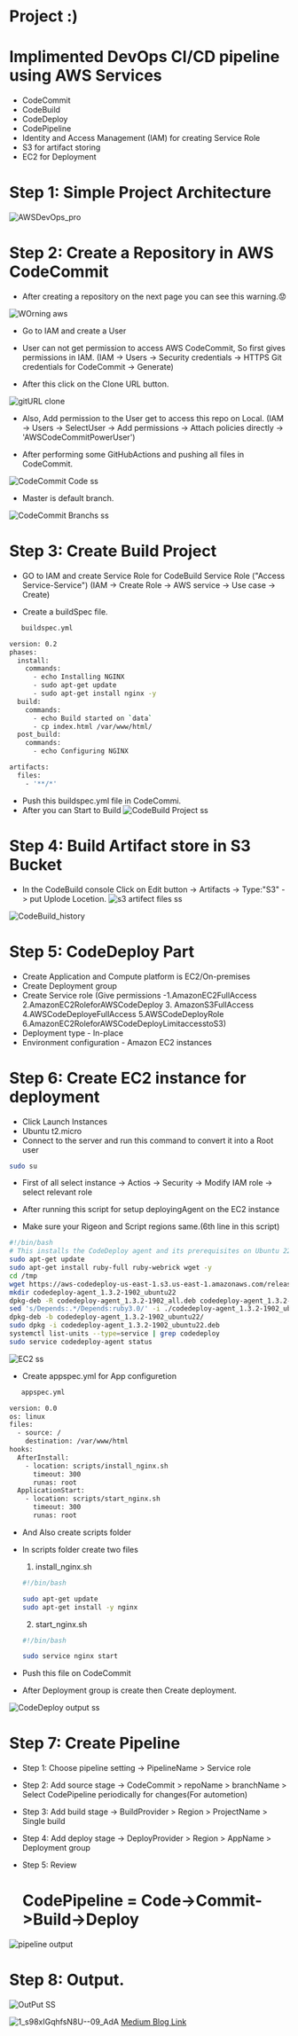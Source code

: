 # Project :)
# Implimented DevOps CI/CD pipeline using AWS Services

 - CodeCommit
 - CodeBuild
 - CodeDeploy
 - CodePipeline
 - Identity and Access Management (IAM) for creating Service Role
 - S3 for artifact storing
 - EC2 for Deployment
 
# Step 1: Simple Project Architecture

![AWSDevOps_pro](https://github.com/darjidhruv26/AWS_CICD_Project/assets/90086813/8df97317-8a3d-43b7-9b78-96bb9686cdff)

# Step 2: Create a Repository in AWS CodeCommit

- After creating a repository on the next page you can see this warning.😟

![WOrning aws](https://github.com/darjidhruv26/AWS_CICD_Project/assets/90086813/e9c9f8f2-1332-43b6-adfb-7d6a6acbd525)
- Go to IAM and create a User

- User can not get permission to access AWS CodeCommit, So first gives permissions in IAM.
   (IAM -> Users -> Security credentials -> HTTPS Git credentials for CodeCommit -> Generate)
   
- After this click on the Clone URL button.

![gitURL clone](https://github.com/darjidhruv26/AWS_CICD_Project/assets/90086813/ec2e4308-5ef2-48c9-ba67-0ea227354f5e)
- Also, Add permission to the User get to access this repo on Local. 
  (IAM -> Users -> SelectUser -> Add permissions -> Attach policies directly ->   'AWSCodeCommitPowerUser')
  
- After performing some GitHubActions and pushing all files in CodeCommit.

![CodeCommit Code ss](https://github.com/darjidhruv26/AWS_CICD_Project/assets/90086813/fe415a06-1e71-4560-8e1b-3c2a31809819)

- Master is default branch.

![CodeCommit Branchs ss](https://github.com/darjidhruv26/AWS_CICD_Project/assets/90086813/c3443c4b-fb03-41d2-bf33-cd8d608e0293)

# Step 3: Create Build Project

- GO to IAM and create Service Role for CodeBuild
      Service Role ("Access Service-Service")
  (IAM -> Create Role -> AWS service -> Use case -> Create)
  
- Create a buildSpec file.
```bash
   buildspec.yml
```
```bash
version: 0.2
phases:
  install:
    commands:
      - echo Installing NGINX
      - sudo apt-get update
      - sudo apt-get install nginx -y
  build:
    commands:
      - echo Build started on `data`
      - cp index.html /var/www/html/ 
  post_build:
    commands:
      - echo Configuring NGINX

artifacts:
  files:
    - '**/*'         
```
- Push this buildspec.yml file in CodeCommi.
- After you can Start to Build 
![CodeBuild Project ss](https://github.com/darjidhruv26/AWS_CICD_Project/assets/90086813/4c334c45-8177-41be-8199-5ce5c8a13177)

# Step 4: Build Artifact store in S3 Bucket
- In the CodeBuild console Click on Edit button -> Artifacts -> Type:"S3" -> put Uplode Locetion.
![s3 artifect files ss](https://github.com/darjidhruv26/AWS_CICD_Project/assets/90086813/fb2d4b72-0dd9-4308-a4fd-d70612299607)

![CodeBuild_history](https://github.com/darjidhruv26/AWS_CICD_Project/assets/90086813/785ef619-a181-4710-aea4-c20082c75831)

# Step 5: CodeDeploy Part

- Create Application and Compute platform is EC2/On-premises
- Create Deployment group
- Create Service role (Give permissions -1.AmazonEC2FullAccess 2.AmazonEC2RoleforAWSCodeDeploy 3. AmazonS3FullAccess 4.AWSCodeDeployeFullAccess 5.AWSCodeDeployRole 6.AmazonEC2RoleforAWSCodeDeployLimitaccesstoS3)
- Deployment type - In-place
- Environment configuration - Amazon EC2 instances

# Step 6: Create EC2 instance for deployment

- Click Launch Instances
- Ubuntu t2.micro
- Connect to the server and run this command to convert it into a Root user

```bash
sudo su
```
- First of all select instance -> Actios -> Security -> Modify IAM role -> select relevant role

- After running this script for setup deployingAgent on the EC2 instance
- Make sure your Rigeon and Script regions same.(6th line in this script)
 
```bash
#!/bin/bash 
# This installs the CodeDeploy agent and its prerequisites on Ubuntu 22.04.  
sudo apt-get update
sudo apt-get install ruby-full ruby-webrick wget -y
cd /tmp
wget https://aws-codedeploy-us-east-1.s3.us-east-1.amazonaws.com/releases/codedeploy-agent_1.3.2-1902_all.deb
mkdir codedeploy-agent_1.3.2-1902_ubuntu22
dpkg-deb -R codedeploy-agent_1.3.2-1902_all.deb codedeploy-agent_1.3.2-1902_ubuntu22
sed 's/Depends:.*/Depends:ruby3.0/' -i ./codedeploy-agent_1.3.2-1902_ubuntu22/DEBIAN/control
dpkg-deb -b codedeploy-agent_1.3.2-1902_ubuntu22/
sudo dpkg -i codedeploy-agent_1.3.2-1902_ubuntu22.deb
systemctl list-units --type=service | grep codedeploy
sudo service codedeploy-agent status
```

![EC2 ss](https://github.com/darjidhruv26/AWS_CICD_Project/assets/90086813/a1697fff-dd42-4db5-b516-936710fb0184)

- Create appspec.yml for App configuretion


```bash
   appspec.yml
```
```bash
version: 0.0
os: linux
files:
  - source: /
    destination: /var/www/html
hooks:
  AfterInstall:
    - location: scripts/install_nginx.sh
      timeout: 300
      runas: root
  ApplicationStart:
    - location: scripts/start_nginx.sh
      timeout: 300
      runas: root    
```

- And Also create scripts folder
- In scripts folder create two files
   1. install_nginx.sh
   ```bash
   #!/bin/bash

   sudo apt-get update
   sudo apt-get install -y nginx
   ```
   2. start_nginx.sh
   ```bash
   #!/bin/bash

  sudo service nginx start
   ```
- Push this file on CodeCommit

- After Deployment group is create then Create deployment.

![CodeDeploy output ss](https://github.com/darjidhruv26/AWS_CICD_Project/assets/90086813/9a147120-e7d0-4251-bab0-664997f90511)

# Step 7: Create Pipeline

- Step 1: Choose pipeline setting -> PipelineName > Service role
- Step 2: Add source stage -> CodeCommit > repoName > branchName > Select CodePipeline periodically for changes(For autometion)
- Step 3: Add build stage -> BuildProvider > Region > ProjectName > Single build 
- Step 4: Add deploy stage -> DeployProvider > Region > AppName > Deployment group
- Step 5: Review

  # CodePipeline = Code->Commit->Build->Deploy
![pipeline output](https://github.com/darjidhruv26/AWS_CICD_Project/assets/90086813/78bab773-32f5-48a0-bea3-1b6f2711f635)

# Step 8: Output.
![OutPut SS](https://github.com/darjidhruv26/AWS_CICD_Project/assets/90086813/c6c91d9f-ee15-4070-a88e-0d79654d0afb)

![1_s98xIGqhfsN8U--09_AdA](https://github.com/darjidhruv26/AWS_CICD_Project/assets/90086813/8a311a78-4f12-4393-931c-4b345d29d422)
[Medium Blog Link](https://medium.com/aws-tip/implemented-ci-cd-pipeline-using-aws-services-e50ecf4c2f54)
